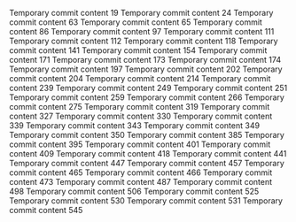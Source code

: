 Temporary commit content 19
Temporary commit content 24
Temporary commit content 63
Temporary commit content 65
Temporary commit content 86
Temporary commit content 97
Temporary commit content 111
Temporary commit content 112
Temporary commit content 118
Temporary commit content 141
Temporary commit content 154
Temporary commit content 171
Temporary commit content 173
Temporary commit content 174
Temporary commit content 197
Temporary commit content 202
Temporary commit content 204
Temporary commit content 214
Temporary commit content 239
Temporary commit content 249
Temporary commit content 251
Temporary commit content 259
Temporary commit content 266
Temporary commit content 275
Temporary commit content 319
Temporary commit content 327
Temporary commit content 330
Temporary commit content 339
Temporary commit content 343
Temporary commit content 349
Temporary commit content 350
Temporary commit content 385
Temporary commit content 395
Temporary commit content 401
Temporary commit content 409
Temporary commit content 418
Temporary commit content 441
Temporary commit content 447
Temporary commit content 457
Temporary commit content 465
Temporary commit content 466
Temporary commit content 473
Temporary commit content 487
Temporary commit content 498
Temporary commit content 506
Temporary commit content 525
Temporary commit content 530
Temporary commit content 531
Temporary commit content 545
